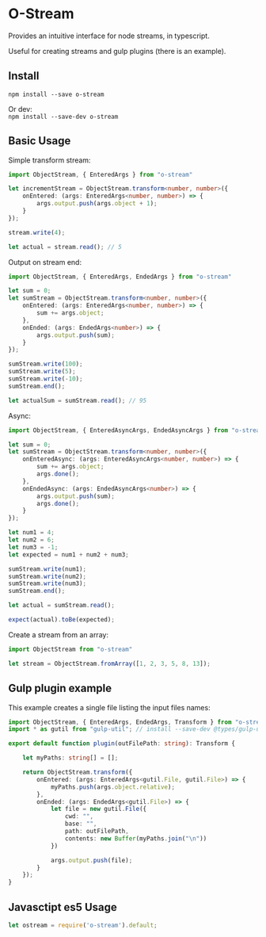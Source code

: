 # O-Stream
Provides an intuitive interface for node streams, in typescript.

Useful for creating streams and gulp plugins (there is an example).

## Install
`npm install --save o-stream`  

Or dev:  
`npm install --save-dev o-stream`

## Basic Usage
Simple transform stream:
```ts
import ObjectStream, { EnteredArgs } from "o-stream"

let incrementStream = ObjectStream.transform<number, number>({
    onEntered: (args: EnteredArgs<number, number>) => {
        args.output.push(args.object + 1);
    }
});

stream.write(4);

let actual = stream.read(); // 5
```

Output on stream end:
```ts
import ObjectStream, { EnteredArgs, EndedArgs } from "o-stream"

let sum = 0;
let sumStream = ObjectStream.transform<number, number>({
    onEntered: (args: EnteredArgs<number, number>) => {
        sum += args.object;
    },
    onEnded: (args: EndedArgs<number>) => {
        args.output.push(sum);
    }
});

sumStream.write(100);
sumStream.write(5);
sumStream.write(-10);
sumStream.end();

let actualSum = sumStream.read(); // 95
```

Async:
```ts
import ObjectStream, { EnteredAsyncArgs, EndedAsyncArgs } from "o-stream"

let sum = 0;
let sumStream = ObjectStream.transform<number, number>({
    onEnteredAsync: (args: EnteredAsyncArgs<number, number>) => {
        sum += args.object;
        args.done();
    },
    onEndedAsync: (args: EndedAsyncArgs<number>) => {
        args.output.push(sum);
        args.done();
    }
});

let num1 = 4;
let num2 = 6;
let num3 = -1;
let expected = num1 + num2 + num3;

sumStream.write(num1);
sumStream.write(num2);
sumStream.write(num3);
sumStream.end();

let actual = sumStream.read();

expect(actual).toBe(expected);
```

Create a stream from an array:
```ts
import ObjectStream from "o-stream"

let stream = ObjectStream.fromArray([1, 2, 3, 5, 8, 13]);
```

## Gulp plugin example
This example creates a single file listing the input files names:

```ts
import ObjectStream, { EnteredArgs, EndedArgs, Transform } from "o-stream";
import * as gutil from "gulp-util"; // install --save-dev @types/gulp-utils

export default function plugin(outFilePath: string): Transform {

    let myPaths: string[] = [];

    return ObjectStream.transform({
        onEntered: (args: EnteredArgs<gutil.File, gutil.File>) => {
            myPaths.push(args.object.relative);
        },
        onEnded: (args: EndedArgs<gutil.File>) => {
            let file = new gutil.File({
                cwd: "",
                base: "",
                path: outFilePath,
                contents: new Buffer(myPaths.join("\n"))
            })

            args.output.push(file);
        }
    });
}
```

## Javasctipt es5 Usage
```js
let ostream = require('o-stream').default;
```
